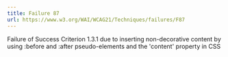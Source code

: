 ```yaml
---
title: Failure 87
url: https://www.w3.org/WAI/WCAG21/Techniques/failures/F87
---
```

Failure of Success Criterion 1.3.1 due to inserting non-decorative content by using :before and :after pseudo-elements and the 'content' property in CSS